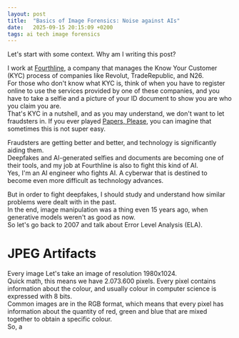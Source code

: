 ```yaml
---
layout: post
title:  "Basics of Image Forensics: Noise against AIs"
date:   2025-09-15 20:15:09 +0200
tags: ai tech image forensics 
---
```


Let's start with some context. Why am I writing this post?

I work at [Fourthline](https://www.fourthline.com/), a company that manages the Know Your Customer (KYC) process of companies like Revolut, TradeRepublic, and N26. <br>
For those who don't know what KYC is, think of when you have to register online to use the services provided by one of these companies, and you have to take a selfie and a picture of your ID document to show you are who you claim you are. <br>
That's KYC in a nutshell, and as you may understand, we don't want to let fraudsters in. If you ever played [Papers, Please](https://en.wikipedia.org/wiki/Papers,_Please), you can imagine that sometimes this is not super easy. <br>

Fraudsters are getting better and better, and technology is significantly aiding them. <br>
Deepfakes and AI-generated selfies and documents are becoming one of their tools, and my job at Fourthline is also to fight this kind of AI. <br>
Yes, I'm an AI engineer who fights AI. A cyberwar that is destined to become even more difficult as technology advances. <br>

But in order to fight deepfakes, I should study and understand how similar problems were dealt with in the past. <br>
In the end, image manipulation was a thing even 15 years ago, when generative models weren't as good as now. <br>
So let's go back to 2007 and talk about Error Level Analysis (ELA).

# JPEG Artifacts 

Every image 
Let's take an image of resolution 1980x1024. <br>
Quick math, this means we have 2.073.600 pixels. Every pixel contains information about the colour, and usually colour in computer science is expressed with 8 bits. <br>
Common images are in the RGB format, which means that every pixel has information about the quantity of red, green and blue that are mixed together to obtain a specific colour. <br>
So, a
